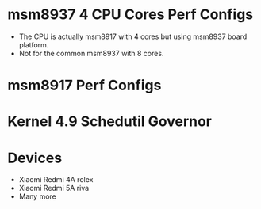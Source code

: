 # msm8937 4 CPU Cores Perf Configs
- The CPU is actually msm8917 with 4 cores but using msm8937 board platform.
- Not for the common msm8937 with 8 cores.

# msm8917 Perf Configs

# Kernel 4.9 Schedutil Governor

# Devices
- Xiaomi Redmi 4A rolex
- Xiaomi Redmi 5A riva
- Many more
